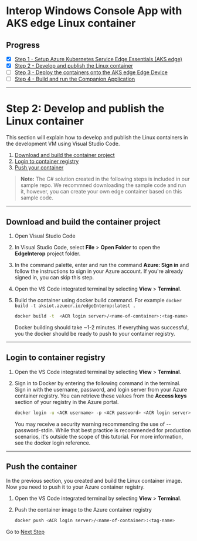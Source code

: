 # Interop Windows Console App with AKS edge Linux container

## Progress
- [x] [Step 1 - Setup Azure Kubernetes Service Edge Essentials (AKS edge)](/docs/AKS-Lite-Deployment-Guidance.md)
- [x] [Step 2 - Develop and publish the Linux container](./Develop%20and%20publish%20the%20Linux%20module.MD)
- [ ] [Step 3 - Deploy the containers onto the AKS edge Edge Device](./DeployContainersOnAKSLiteEdgedevice.md)
- [ ] [Step 4 - Build and run the Companion Application](./Run%20the%20Console%20Application.MD)
---
# Step 2: Develop and publish the Linux container
This section will explain how to develop and publish the Linux containers in the development VM using Visual Studio Code.

1. [Download and build the container project](#ContainerProject)  
1. [Login to container registry](#LoginRegistry)  
1. [Push your container](#PushContainer)   

> **Note:** The C# solution created in the following steps is included in our sample repo. We recommned downloading the sample code and run it, however, you can create your own edge container based on this sample code. 

---  
<a name="ContainerProject"></a>  

## Download and build the container project

1. Open Visual Studio Code

1. In Visual Studio Code, select **File** > **Open Folder** to open the **EdgeInterop** project folder. 

1. In the command palette, enter and run the command **Azure: Sign in** and follow the instructions to sign in your Azure account. If you're already signed in, you can skip this step.  

1. Open the VS Code integrated terminal by selecting **View** > **Terminal**.

1. Build the container using docker build command. For example `docker build -t aksiot.azuecr.io/edgeInterop:latest .`

    ```bash
    docker build -t  <ACR login server>/<name-of-container>:<tag-name> .
    ```
    
    Docker building should take ~1-2 minutes. If everything was successful, you the docker should be ready to push to your container registry. 

---
<a name="LoginRegistry"></a>  

## Login to container registry

1. Open the VS Code integrated terminal by selecting **View** > **Terminal**.

1. Sign in to Docker by entering the following command in the terminal. Sign in with the username, password, and login server from your Azure container registry. You can retrieve these values from the **Access keys** section of your registry in the Azure portal.

   ```bash
   docker login -u <ACR username> -p <ACR password> <ACR login server>
   ```
   You may receive a security warning recommending the use of --password-stdin. While that best practice is recommended for production scenarios, it's outside the scope of this tutorial. For more information, see the docker login reference.

---

<a name="PushContainer"></a>

## **Push the container**  
In the previous section, you created and build the Linux container image. Now you need to push it to your Azure container registry.

1. Open the VS Code integrated terminal by selecting **View** > **Terminal**.

1. Push the container image to the Azure container registry

    ```bash
    docker push <ACR login server>/<name-of-container>:<tag-name>
    ```

Go to [Next Step](./DeployContainersOnAKSLiteEdgedevice.md)
